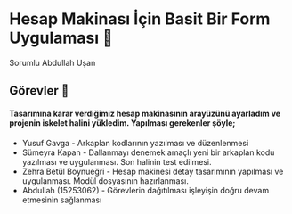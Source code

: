 # Hesap Makinası İçin Basit Bir Form Uygulaması 📲

Sorumlu Abdullah Uşan
 
## Görevler 📝

#### Tasarımına karar verdiğimiz hesap makinasının arayüzünü ayarladım ve projenin iskelet halini yükledim. Yapılması gerekenler şöyle; 


 * Yusuf Gavga - Arkaplan kodlarının yazılması ve düzenlenmesi
 * Sümeyra Kapan - Dallanmayı denemek amaçlı yeni bir arkaplan kodu yazılması ve uygulanması.  Son halinin test edilmesi.
 * Zehra Betül Boynueğri - Hesap makinesi detay tasarımının yapılması ve uygulanması. Modül dosyasının hazırlanması.
 * Abdullah (15253062) - Görevlerin dağıtılması işleyişin doğru devam etmesinin sağlanması
